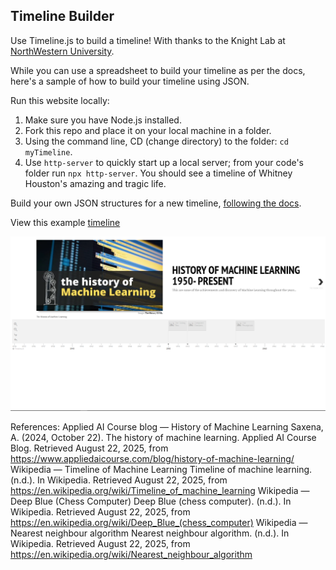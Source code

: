 ## Timeline Builder

Use Timeline.js to build a timeline! With thanks to the Knight Lab at [NorthWestern University](https://timeline.knightlab.com/).

While you can use a spreadsheet to build your timeline as per the docs, here's a sample of how to build your timeline using JSON.

Run this website locally:

1. Make sure you have Node.js installed.
2. Fork this repo and place it on your local machine in a folder.
3. Using the command line, CD (change directory) to the folder: `cd myTimeline`.
4. Use `http-server` to quickly start up a local server; from your code's folder run `npx http-server`. You should see a timeline of Whitney Houston's amazing and tragic life.

Build your own JSON structures for a new timeline, [following the docs](https://timeline.knightlab.com/docs/json-format.html).

View this example [timeline](https://digital-humanities-toolkit.github.io/timeline-builder/)

![timeline sample](example.png)

References:
Applied AI Course blog — History of Machine Learning
Saxena, A. (2024, October 22). The history of machine learning. Applied AI Course Blog. Retrieved August 22, 2025, from https://www.appliedaicourse.com/blog/history-of-machine-learning/
‌Wikipedia — Timeline of Machine Learning
Timeline of machine learning. (n.d.). In Wikipedia. Retrieved August 22, 2025, from https://en.wikipedia.org/wiki/Timeline_of_machine_learning
Wikipedia — Deep Blue (Chess Computer)
Deep Blue (chess computer). (n.d.). In Wikipedia. Retrieved August 22, 2025, from https://en.wikipedia.org/wiki/Deep_Blue_(chess_computer)
Wikipedia — Nearest neighbour algorithm
Nearest neighbour algorithm. (n.d.). In Wikipedia. Retrieved August 22, 2025, from https://en.wikipedia.org/wiki/Nearest_neighbour_algorithm




